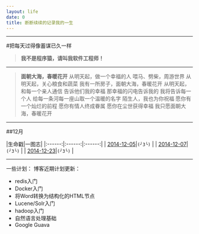 ```yaml
---
layout: life
date: 0
title: 断断续续的记录我的一生
---
```


-----------------------------------------------

#把每天过得像蓄谋已久一样
> **我不是程序猿，请叫我软件工程师！**

******

> **面朝大海，春暖花开**
从明天起，做一个幸福的人
喂马、劈柴，周游世界
从明天起，关心粮食和蔬菜
我有一所房子，面朝大海，春暖花开
从明天起，和每一个亲人通信
告诉他们我的幸福
那幸福的闪电告诉我的
我将告诉每一个人
给每一条河每一座山取一个温暖的名字
陌生人，我也为你祝福
愿你有一个灿烂的前程
愿你有情人终成眷属
愿你在尘世获得幸福
我只愿面朝大海，春暖花开

******
##12月


|生命戳|一图志|
|:------:|:------:|:------:|
| [2014-12-05](/life/2014/12/2014-12-05.html)|```(╯3╰)``` |
| [2014-12-07](/life/2014/12/2014-12-07.html)|```(╯3╰)``` |
| [2014-12-23](/life/2014/12/2014-12-23.html)|```(╯3╰)``` |

******

一些计划：
博客近期计划更新：

- redis入门
- Docker入门
- 将Word转换为结构化的HTML节点
- Lucene/Solr入门
- hadoop入门
- 自然语言处理基础
- Google Guava
